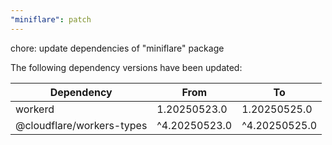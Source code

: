 ```yaml
---
"miniflare": patch
---
```


chore: update dependencies of "miniflare" package

The following dependency versions have been updated:

| Dependency                | From          | To            |
| ------------------------- | ------------- | ------------- |
| workerd                   | 1.20250523.0  | 1.20250525.0  |
| @cloudflare/workers-types | ^4.20250523.0 | ^4.20250525.0 |
